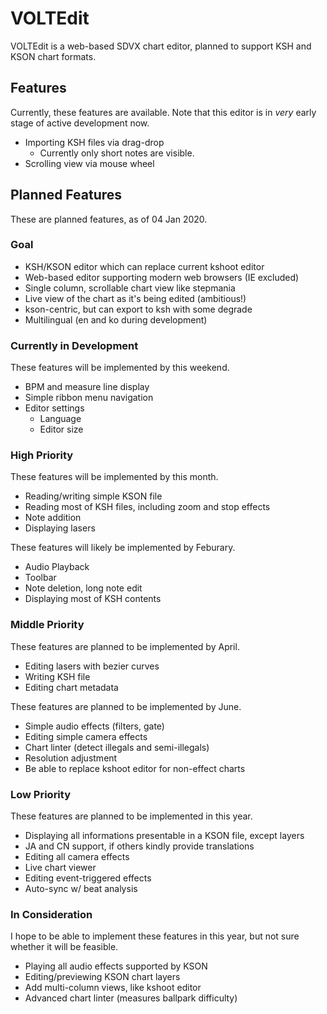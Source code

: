 # VOLTEdit
VOLTEdit is a web-based SDVX chart editor, planned to support KSH and KSON chart formats.

## Features
Currently, these features are available. Note that this editor is in *very* early stage of active development now.

* Importing KSH files via drag-drop
	* Currently only short notes are visible.
* Scrolling view via mouse wheel

## Planned Features
These are planned features, as of 04 Jan 2020.

### Goal
* KSH/KSON editor which can replace current kshoot editor
* Web-based editor supporting modern web browsers (IE excluded)
* Single column, scrollable chart view like stepmania
* Live view of the chart as it's being edited (ambitious!)
* kson-centric, but can export to ksh with some degrade
* Multilingual (en and ko during development)

### Currently in Development
These features will be implemented by this weekend.
* BPM and measure line display
* Simple ribbon menu navigation
* Editor settings
	* Language
	* Editor size

### High Priority
These features will be implemented by this month.
* Reading/writing simple KSON file
* Reading most of KSH files, including zoom and stop effects
* Note addition
* Displaying lasers

These features will likely be implemented by Feburary.
* Audio Playback
* Toolbar
* Note deletion, long note edit
* Displaying most of KSH contents

### Middle Priority
These features are planned to be implemented by April.
* Editing lasers with bezier curves
* Writing KSH file
* Editing chart metadata

These features are planned to be implemented by June.
* Simple audio effects (filters, gate)
* Editing simple camera effects
* Chart linter (detect illegals and semi-illegals)
* Resolution adjustment
* Be able to replace kshoot editor for non-effect charts

### Low Priority
These features are planned to be implemented in this year.
* Displaying all informations presentable in a KSON file, except layers
* JA and CN support, if others kindly provide translations
* Editing all camera effects
* Live chart viewer
* Editing event-triggered effects
* Auto-sync w/ beat analysis

### In Consideration
I hope to be able to implement these features in this year, but not sure whether it will be feasible.
* Playing all audio effects supported by KSON
* Editing/previewing KSON chart layers
* Add multi-column views, like kshoot editor
* Advanced chart linter (measures ballpark difficulty)
